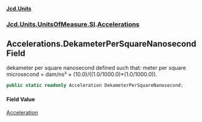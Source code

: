 #### [Jcd.Units](index.md 'index')
### [Jcd.Units.UnitsOfMeasure.SI](Jcd.Units.UnitsOfMeasure.SI.md 'Jcd.Units.UnitsOfMeasure.SI').[Accelerations](Accelerations.md 'Jcd.Units.UnitsOfMeasure.SI.Accelerations')

## Accelerations.DekameterPerSquareNanosecond Field

dekameter per square nanosecond defined such that: meter per square microsecond = dam/ns² ×
(10.0)/((1.0/1000.0)*(1.0/1000.0)).

```csharp
public static readonly Acceleration DekameterPerSquareNanosecond;
```

#### Field Value
[Acceleration](Acceleration.md 'Jcd.Units.UnitTypes.Acceleration')